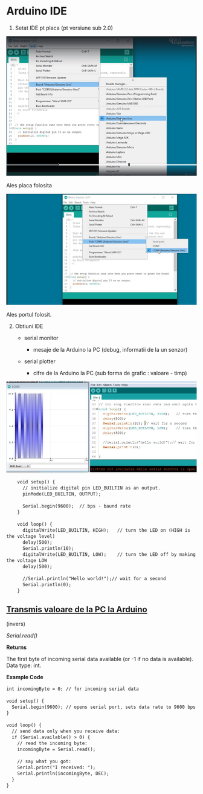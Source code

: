 <h1>Arduino IDE</h1>

1. Setat IDE pt placa (pt versiune sub 2.0)

<img src="_img/15/s1.JPG" alt="Selectat placa" />

Ales placa folosita

<img src="_img/15/s2.JPG" alt="Selectat COM" />

Ales portul folosit.

2. Obtiuni IDE
   - serial monitor
     - mesaje de la Arduino la PC (debug, informatii de la un senzor)

   - serial plotter
     - cifre de la Arduino la PC (sub forma de grafic : valoare - timp)
	 
<img src="_img/15/s4.JPG" alt="Serial plotter" />

```
	void setup() {
	  // initialize digital pin LED_BUILTIN as an output.
	  pinMode(LED_BUILTIN, OUTPUT);

	  Serial.begin(9600);  // bps - baund rate
	}

	void loop() {
	  digitalWrite(LED_BUILTIN, HIGH);   // turn the LED on (HIGH is the voltage level)
	  delay(500);
	  Serial.println(10); 
	  digitalWrite(LED_BUILTIN, LOW);    // turn the LED off by making the voltage LOW
	  delay(500);

	  //Serial.println("Hello world!");// wait for a second
	  Serial.println(0);
	}
```

<h2><u>Transmis valoare de la PC la Arduino</u></h2>

(invers)

<i>Serial.read()</i>


<b>Returns</b>

The first byte of incoming serial data available (or -1 if no data is available). Data type: int.


<b>Example Code</b>

```
int incomingByte = 0; // for incoming serial data

void setup() {
  Serial.begin(9600); // opens serial port, sets data rate to 9600 bps
}

void loop() {
  // send data only when you receive data:
  if (Serial.available() > 0) {
    // read the incoming byte:
    incomingByte = Serial.read();

    // say what you got:
    Serial.print("I received: ");
    Serial.println(incomingByte, DEC);
  }
}
```